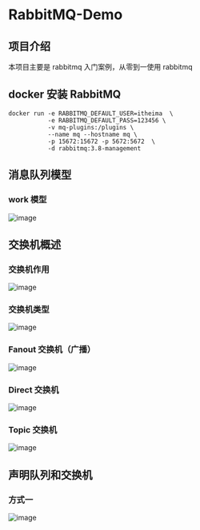 # RabbitMQ-Demo




## 项目介绍
本项目主要是 rabbitmq 入门案例，从零到一使用 rabbitmq

## docker 安装 RabbitMQ
```docker 
docker run -e RABBITMQ_DEFAULT_USER=itheima  \
           -e RABBITMQ_DEFAULT_PASS=123456 \
           -v mq-plugins:/plugins \
           --name mq --hostname mq \
           -p 15672:15672 -p 5672:5672  \
           -d rabbitmq:3.8-management
```

## 消息队列模型
### work 模型
![image](https://github.com/DIDA-lJ/rabbitmq-demo/assets/97254796/37e098a3-da6d-4235-8cf8-c39e6dd76c88)

## 交换机概述
### 交换机作用
![image](https://github.com/DIDA-lJ/rabbitmq-demo/assets/97254796/51c82504-8a2c-48aa-8a66-fb76fe80f5c0)

### 交换机类型
![image](https://github.com/DIDA-lJ/rabbitmq-demo/assets/97254796/be028621-76e6-44db-95ad-dd40cc32d4eb)

### Fanout 交换机（广播）
![image](https://github.com/DIDA-lJ/rabbitmq-demo/assets/97254796/bde345b5-25ed-4d6a-a76b-14c7ad9811d5)

### Direct 交换机
![image](https://github.com/DIDA-lJ/rabbitmq-demo/assets/97254796/66e432c9-5f86-4c57-8880-f8afb3b9d90d)

### Topic 交换机
![image](https://github.com/DIDA-lJ/rabbitmq-demo/assets/97254796/e8179c11-a8d5-4214-9fde-e11cf8081097)

## 声明队列和交换机
### 方式一
![image](https://github.com/DIDA-lJ/rabbitmq-demo/assets/97254796/80f35784-9133-472e-9cc4-f90d97068f30)



